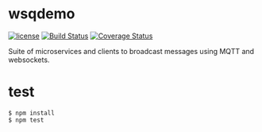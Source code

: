# wsqdemo


[![license](https://img.shields.io/github/license/patriziobruno/wsqdemo.svg)](https://raw.githubusercontent.com/patriziobruno/wsqdemo/master/LICENSE)
[![Build Status](https://travis-ci.org/patriziobruno/wsqdemo.svg?branch=master)](https://travis-ci.org/patriziobruno/wsqdemo)
[![Coverage Status](https://coveralls.io/repos/github/patriziobruno/wsqdemo/badge.svg?branch=master)](https://coveralls.io/github/patriziobruno/wsqdemo?branch=master)

Suite of microservices and clients to broadcast messages using MQTT and websockets.

# test

```
$ npm install
$ npm test

```
